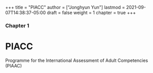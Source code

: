 +++
title = "PIACC"
author = ["Jonghyun Yun"]
lastmod = 2021-09-07T14:38:37-05:00
draft = false
weight = 1
chapter = true
+++

### Chapter 1

# PIACC

Programme for the International Assessment of Adult Competencies (PIAAC)

